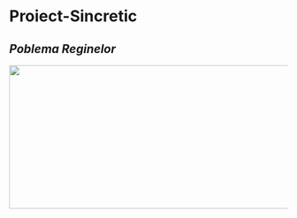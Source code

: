 # Proiect-Sincretic

## *Poblema Reginelor*

<img src="https://cdn.pixabay.com/photo/2019/10/09/20/32/queen-4538186_1280.jpg" height="260" width="543"/>

